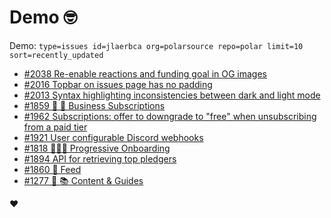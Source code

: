 # Demo 🤓

Demo: `type=issues id=jlaerbca org=polarsource repo=polar limit=10 sort=recently_updated`

<!-- POLAR type=issues id=jlaerbca org=polarsource repo=polar limit=10 sort=recently_updated -->

* [#2038 Re-enable reactions and funding goal in OG images](https://github.com/polarsource/polar/issues/2038)
* [#2016 Topbar on issues page has no padding](https://github.com/polarsource/polar/issues/2016)
* [#2013 Syntax highlighting inconsistencies between dark and light mode](https://github.com/polarsource/polar/issues/2013)
* [#1859 🎯 🔁 Business Subscriptions](https://github.com/polarsource/polar/issues/1859)
* [#1962 Subscriptions: offer to downgrade to "free" when unsubscribing from a paid tier](https://github.com/polarsource/polar/issues/1962)
* [#1921 User configurable Discord webhooks](https://github.com/polarsource/polar/issues/1921)
* [#1818 🎯👋🏼 Progressive Onboarding](https://github.com/polarsource/polar/issues/1818)
* [#1894 API for retrieving top pledgers](https://github.com/polarsource/polar/issues/1894)
* [#1860 🎯 Feed](https://github.com/polarsource/polar/issues/1860)
* [#1277 🎯 📚 Content & Guides](https://github.com/polarsource/polar/issues/1277)

<!-- POLAR-END id=jlaerbca -->

❤️